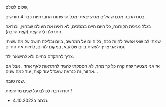 שלום לכולם,

בטח הרבה מכם שואלים מדוע יצאתי מכל הרשתות החברתיות כבר 4 חודשים.

בגלל מגיפת הקורונה, כל היום היינו במסכים, לא ראינו את העולם שבחוץ, וכנראה התרגלנו לזה קצת (קצת הרבה).

שמתי לב שאי אפשר לחיות ככה, כל היום על המחשב, ביום ובלילה חושב על מה עשיתי ומה אני צריך לעשות ביום שלהבא, במקום לזרום, לחיות את החיים.

צריך להתקדם בחיים ולא להישאר ילד.

אז אני מצטער שזה קרה כל כך מהר, לא הספקתי להגיד להתראות לאף אחד
.
אבל אם אחזור, זה כנראה שאגדל עוד קצת, עוד כמה שנים...

שנה טובה.

תודה רבה לכולם על שנים מדהימות!!

- נכתב ב4.10.2022.
